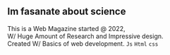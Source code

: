 ## Im fasanate about science
This is a Web Magazine started @ 2022, <br />
W/ Huge Amount of Research and Impressive design. <br />
Created W/ Basics of web development. `Js` `Html` `css` <br />
